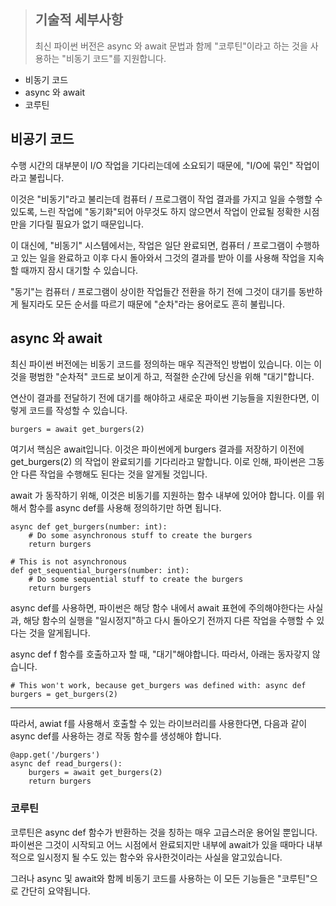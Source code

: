 >   ## 기술적 세부사항
>   최신 파이썬 버전은 async 와 await 문법과 함께 "코루틴"이라고 하는 것을 사용하는 "비동기 코드"를 지원합니다.

- 비동기 코드
- async 와 await
- 코루틴

## 비공기 코드

수행 시간의 대부분이 I/O 작업을 기다리는데에 소요되기 때문에, "I/O에 묶인" 작업이라고 불립니다.

이것은 "비동기"라고 불리는데 컴퓨터 / 프로그램이 작업 결과를 가지고 일을 수행할 수 있도록, 느린 작업에 "동기화"되어 아무것도 하지 않으면서 작업이 안료될 정확한 시점만을 기다릴 필요가 없기 때문입니다.

이 대신에, "비동기" 시스템에서는, 작업은 일단 완료되면, 컴퓨터 / 프로그램이 수행하고 있는 일을 완료하고 이후 다시 돌아와서 그것의 결과를 받아 이를 사용해 작업을 지속할 때까지 잠시 대기할 수 있습니다.

"동기"는 컴퓨터 / 프로그램이 상이한 작업들간 전환을 하기 전에 그것이 대기를 동반하게 될지라도 모든 순서를 따르기 때문에 "순차"라는 용어로도 흔히 불립니다.

## async 와 await

최신 파이썬 버전에는 비동기 코드를 정의하는 매우 직관적인 방법이 있습니다. 이는 이것을 평범한 "순차적" 코드로 보이게 하고, 적절한 순간에 당신을 위해 "대기"합니다.

연산이 결과를 전달하기 전에 대기를 해야하고 새로운 파이썬 기능들을 지원한다면, 이렇게 코드를 작성할 수 있습니다.
```
burgers = await get_burgers(2)
```

여기서 핵심은 await입니다. 이것은 파이썬에게 burgers 결과를 저장하기 이전에 get_burgers(2) 의 작업이 완료되기를 기다리라고 말합니다. 이로 인해, 파이썬은 그동안 다른 작업을 수행해도 된다는 것을 알게될 것입니다.

await 가 동작하기 위해, 이것은 비동기를 지원하는 함수 내부에 있어야 합니다. 이를 위해서 함수를 async def를 사용해 정의하기만 하면 됩니다.

```
async def get_burgers(number: int):
    # Do some asynchronous stuff to create the burgers
    return burgers
```

```
# This is not asynchronous
def get_sequential_burgers(number: int):
    # Do some sequential stuff to create the burgers
    return burgers
```

async def를 사용하면, 파이썬은 해당 함수 내에서 await 표현에 주의해야한다는 사실과, 해당 함수의 실행을 "일시정지"하고 다시 돌아오기 전까지 다른 작업을 수행할 수 있다는 것을 알게됩니다.

async def f 함수를 호출하고자 할 때, "대기"해야합니다. 따라서, 아래는 동자갛지 않습니다.
```
# This won't work, because get_burgers was defined with: async def
burgers = get_burgers(2)
```
-------------------------------------
따라서, awiat f를 사용해서 호출할 수 있는 라이브러리를 사용한다면, 다음과 같이 async def를 사용하는 경로 작동 함수를 생성해야 합니다.

```
@app.get('/burgers')
async def read_burgers():
    burgers = await get_burgers(2)
    return burgers
```

### 코루틴

코루틴은 async def 함수가 반환하는 것을 칭하는 매우 고급스러운 용어일 뿐입니다. 파이썬은 그것이 시작되고 어느 시점에서 완료되지만 내부에 await가 있을 때마다 내부적으로 일시정지 될 수도 있는 함수와 유사한것이라는 사실을 알고있습니다.

그러나 async 및 await와 함께 비동기 코드를 사용하는 이 모든 기능들은 "코루틴"으로 간단히 요약됩니다.